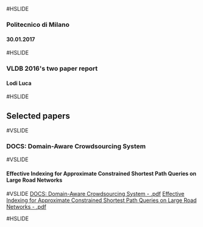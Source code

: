 #HSLIDE
### Politecnico di Milano
#### 30.01.2017

#HSLIDE
### VLDB 2016's two paper report
#### Lodi Luca

#HSLIDE
## Selected papers

#VSLIDE
### DOCS: Domain-Aware Crowdsourcing System


#VSLIDE
#### Effective Indexing for Approximate Constrained Shortest Path Queries on Large Road Networks


#VSLIDE
[DOCS: Domain-Aware Crowdsourcing System - .pdf](http://www.vldb.org/pvldb/vol10/p361-zheng.pdf)
[Effective Indexing for Approximate Constrained Shortest Path Queries on Large Road Networks - .pdf](http://www.vldb.org/pvldb/vol10/p61-wang.pdf)

#HSLIDE
